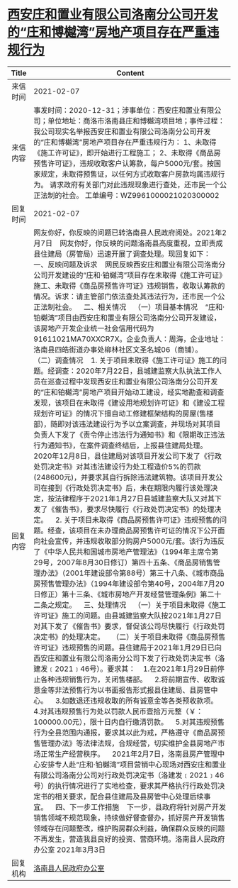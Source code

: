 # <a href="http://www.shangluo.gov.cn/zmhd/ldxxxx.jsp?urltype=leadermail.LeaderMailContentUrl&wbtreeid=1112&leadermailid=6910">西安庄和置业有限公司洛南分公司开发的“庄和博樾湾”房地产项目存在严重违规行为</a>
|Title|Content|
|:---:|---|
|来信时间|2021-02-07|
|来信内容|事发时间：2020-12-31；涉事单位：西安庄和置业有限公司；单位地址：商洛市洛南县庄和博樾湾项目地；事件过程：我公司现实名举报西安庄和置业有限公司洛南分公司开发的“庄和博樾湾”房地产项目存在严重违规行为： 1、未取得《施工许可证》，即开始进行工程施工； 2、未取得《商品房预售许可证》，违规收取客户认筹款，每户5000元/套。按国家规定，未取得预售证，以任何方式收取客户房款均属违规行为。 请求政府有关部门对此违规现象进行查处，还市民一个公正法制的社会。 工单编号：WZ9961000021020300002|
|回复时间|2021-02-07|
|回复内容|网友你好，你反映的问题已转洛南县人民政府阅处。2021年2月7日    网友你好，你反映的问题洛南县高度重视，立即责成县住建局（房管局）迅速开展了调查处理。现回复如下：    一、反映问题及诉求    网民反映西安庄和置业有限公司洛南分公司开发建设的“庄和·铂樾湾”项目存在未取得《施工许可证》施工、未取得《商品房预售许可证》违规销售，收取认筹款的情况。诉求：请主管部门依法查处其违法行为，还市民一个公正法制社会。    二、相关情况    （一）项目基本情况    “庄和·铂樾湾”项目由西安庄和置业有限公司洛南分公司开发建设，该房地产开发企业统一社会信用代码为91611021MA70XXCR7X。企业负责人：周海，企业地址：洛南县四皓街道办事处柳林社区文圣名城06（商铺）。    （二）调查情况    1. 关于项目未取得《施工许可证》施工的问题。经调查：2020年7月22日，县城建监察大队执法工作人员在巡查过程中发现西安庄和置业有限公司洛南分公司开发的“庄和铂樾湾”房地产项目开始动工建设，经实地勘查和调查发现，该项目在未取得《建设用地规划许可证》和《建设工程规划许可证》的情况下擅自动工修建框架结构的房屋(售楼部)，随即对该违法建设行为予以立案调查，并现场对其项目负责人下发了《责令停止违法行为通知书》和《限期改正违法行为通知书》，在案件调查终结后，上报县住建局处理。 2020年12月8日，县住建局对该项目开发公司下发了《行政处罚决定书》对其违法建设行为处工程造价5%的罚款(248600元)，并要求其自行拆除违法建筑物。该项目开发公司在接到《行政处罚决定书》后，未在期限内履行该处理决定，按法律程序于2021年1月27日县城建监察大队又对其下发了《催告书》，要求尽快履行《行政处罚决定书》的处理决定。    2. 关于项目未取得《商品房预售许可证》违规预售的问题。经查，该项目在未办理商品房预售许可证的情况下公开面向社会宣传，并违规收取部分购房户5000元/套。该行为违反了《中华人民共和国城市房地产管理法》（1994年主席令第29号，2007年8月30日修订）第四十五条、《商品房销售管理办法》（2001年建设部令第88号）第三十八条、《城市商品房预售管理办法》（1994年建设部令第40号，2004年7月20日修正）第十三条、《城市房地产开发经营管理条例》第二十二条之规定。    三、处理情况    （一）关于项目未取得《施工许可证》施工的问题。由县城建监察大队按2021年1月27日对其下发了《催告书》要求，督促该公司尽快履行《行政处罚决定书》的处理决定。    （二）关于项目未取得《商品房预售许可证》违规预售的问题。县住建局于2021年1月29日已向西安庄和置业有限公司洛南分公司下发了行政处罚决定书（洛建发﹝2021﹞46号）。要求其：    1.在2021年1月29日前停止各种违规销售行为，关闭售楼部。    2.将前期宣传、收取诚意金等非法预售行为以书面报告形式报县住建局、县房管中心。    3.如数退还违规收取的所有诚意金等各类预收款项。    4.对其违规预售行为处以罚款人民币壹拾万元整（￥：100000.00元），限十日内自行缴清罚款。    5.对其违规预售行为全县范围内通报，要求其以此为戒，严格遵守《商品房预售管理办法》等法律法规，合规经营，切实维护全县房地产市场正常生产经营秩序。    2021年2月7日，洛南县房产管理中心安排专人赴“庄和·铂樾湾”项目营销中心现场对西安庄和置业有限公司洛南分公司对行政处罚决定书（洛建发﹝2021﹞46号）的执行情况进行了实地检查，要求其严格执行行政处罚决定书的相关要求，配合县住建局及县房管中心处理后续事宜。    四、下一步工作措施    下一步，县政府将针对房产开发销售领域不规范现象，持续做好督查督办，抓好房产开发销售领域存在问题整改，维护购房群众利益，确保群众反映的问题不再发生，营造我县良好的投资、营商环境。洛南县人民政府办公室 2021年3月3日|
|回复机构|<a href="../../categories/agencies/洛南县人民政府办公室.md">洛南县人民政府办公室</a>|
